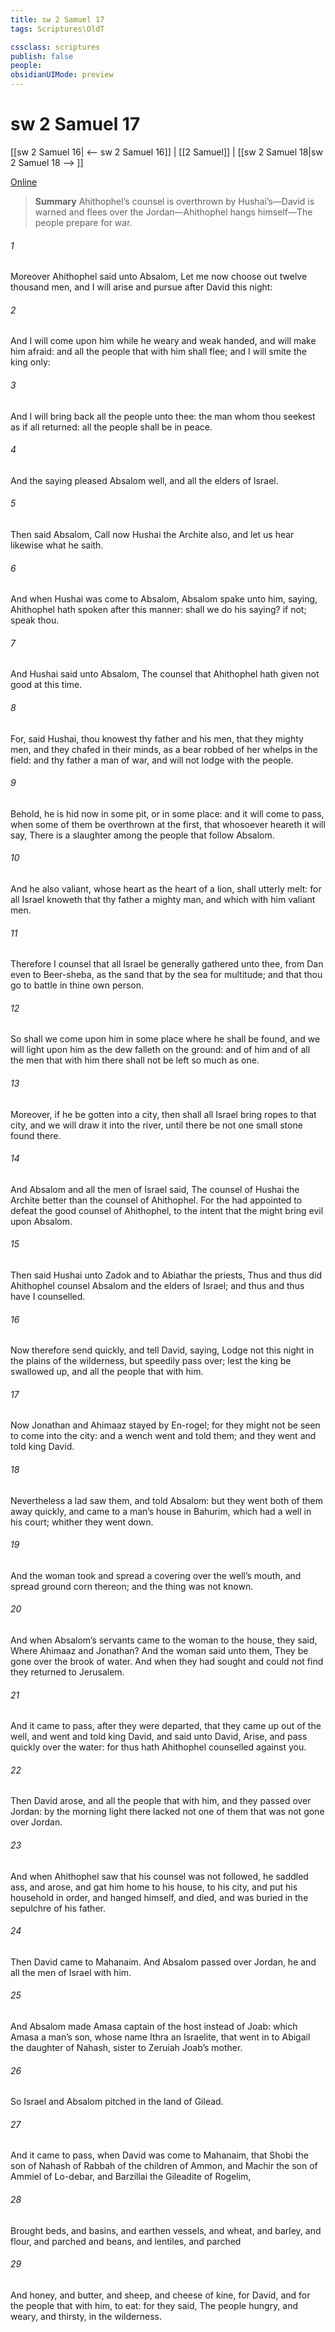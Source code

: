 ```yaml
---
title: sw 2 Samuel 17
tags: Scriptures\OldT

cssclass: scriptures
publish: false
people:
obsidianUIMode: preview
---
```


# sw 2 Samuel 17
[[sw 2 Samuel 16| <-- sw 2 Samuel 16]] | [[2 Samuel]] | [[sw 2 Samuel 18|sw 2 Samuel 18 --> ]]

[Online](https://churchofjesuschrist.org/study/scriptures/ot/2-sam/17?lang=eng)

> __Summary__
Ahithophel’s counsel is overthrown by Hushai’s—David is warned and flees over the Jordan—Ahithophel hangs himself—The people prepare for war.

###### 1 
Moreover Ahithophel said unto Absalom, Let me now choose out twelve thousand men, and I will arise and pursue after David this night:

###### 2 
And I will come upon him while he  weary and weak handed, and will make him afraid: and all the people that  with him shall flee; and I will smite the king only:

###### 3 
And I will bring back all the people unto thee: the man whom thou seekest  as if all returned:  all the people shall be in peace.

###### 4 
And the saying pleased Absalom well, and all the elders of Israel.

###### 5 
Then said Absalom, Call now Hushai the Archite also, and let us hear likewise what he saith.

###### 6 
And when Hushai was come to Absalom, Absalom spake unto him, saying, Ahithophel hath spoken after this manner: shall we do  his saying? if not; speak thou.

###### 7 
And Hushai said unto Absalom, The counsel that Ahithophel hath given  not good at this time.

###### 8 
For, said Hushai, thou knowest thy father and his men, that they  mighty men, and they  chafed in their minds, as a bear robbed of her whelps in the field: and thy father  a man of war, and will not lodge with the people.

###### 9 
Behold, he is hid now in some pit, or in some  place: and it will come to pass, when some of them be overthrown at the first, that whosoever heareth it will say, There is a slaughter among the people that follow Absalom.

###### 10 
And he also  valiant, whose heart  as the heart of a lion, shall utterly melt: for all Israel knoweth that thy father  a mighty man, and  which  with him  valiant men.

###### 11 
Therefore I counsel that all Israel be generally gathered unto thee, from Dan even to Beer-sheba, as the sand that  by the sea for multitude; and that thou go to battle in thine own person.

###### 12 
So shall we come upon him in some place where he shall be found, and we will light upon him as the dew falleth on the ground: and of him and of all the men that  with him there shall not be left so much as one.

###### 13 
Moreover, if he be gotten into a city, then shall all Israel bring ropes to that city, and we will draw it into the river, until there be not one small stone found there.

###### 14 
And Absalom and all the men of Israel said, The counsel of Hushai the Archite  better than the counsel of Ahithophel. For the  had appointed to defeat the good counsel of Ahithophel, to the intent that the  might bring evil upon Absalom.

###### 15 
Then said Hushai unto Zadok and to Abiathar the priests, Thus and thus did Ahithophel counsel Absalom and the elders of Israel; and thus and thus have I counselled.

###### 16 
Now therefore send quickly, and tell David, saying, Lodge not this night in the plains of the wilderness, but speedily pass over; lest the king be swallowed up, and all the people that  with him.

###### 17 
Now Jonathan and Ahimaaz stayed by En-rogel; for they might not be seen to come into the city: and a wench went and told them; and they went and told king David.

###### 18 
Nevertheless a lad saw them, and told Absalom: but they went both of them away quickly, and came to a man’s house in Bahurim, which had a well in his court; whither they went down.

###### 19 
And the woman took and spread a covering over the well’s mouth, and spread ground corn thereon; and the thing was not known.

###### 20 
And when Absalom’s servants came to the woman to the house, they said, Where  Ahimaaz and Jonathan? And the woman said unto them, They be gone over the brook of water. And when they had sought and could not find  they returned to Jerusalem.

###### 21 
And it came to pass, after they were departed, that they came up out of the well, and went and told king David, and said unto David, Arise, and pass quickly over the water: for thus hath Ahithophel counselled against you.

###### 22 
Then David arose, and all the people that  with him, and they passed over Jordan: by the morning light there lacked not one of them that was not gone over Jordan.

###### 23 
And when Ahithophel saw that his counsel was not followed, he saddled  ass, and arose, and gat him home to his house, to his city, and put his household in order, and hanged himself, and died, and was buried in the sepulchre of his father.

###### 24 
Then David came to Mahanaim. And Absalom passed over Jordan, he and all the men of Israel with him.

###### 25 
And Absalom made Amasa captain of the host instead of Joab: which Amasa  a man’s son, whose name  Ithra an Israelite, that went in to Abigail the daughter of Nahash, sister to Zeruiah Joab’s mother.

###### 26 
So Israel and Absalom pitched in the land of Gilead.

###### 27 
And it came to pass, when David was come to Mahanaim, that Shobi the son of Nahash of Rabbah of the children of Ammon, and Machir the son of Ammiel of Lo-debar, and Barzillai the Gileadite of Rogelim,

###### 28 
Brought beds, and basins, and earthen vessels, and wheat, and barley, and flour, and parched  and beans, and lentiles, and parched 

###### 29 
And honey, and butter, and sheep, and cheese of kine, for David, and for the people that  with him, to eat: for they said, The people  hungry, and weary, and thirsty, in the wilderness.

